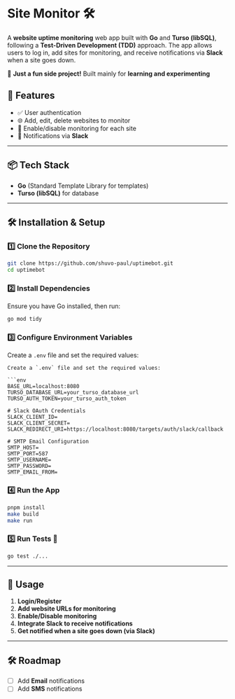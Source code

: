 # Site Monitor 🛠️

A **website uptime monitoring** web app built with **Go** and **Turso (libSQL)**, following a **Test-Driven Development (TDD)** approach. The app allows users to log in, add sites for monitoring, and receive notifications via **Slack** when a site goes down.

🚀 **Just a fun side project!** Built mainly for **learning and experimenting**

## 🚀 Features

- ✅ User authentication
- 🌐 Add, edit, delete websites to monitor
- 🔄 Enable/disable monitoring for each site
- 🔔 Notifications via **Slack**

---

## 📦 Tech Stack

- **Go** (Standard Template Library for templates)
- **Turso (libSQL)** for database

---

## 🛠️ Installation & Setup

### 1️⃣ Clone the Repository

```sh
git clone https://github.com/shuvo-paul/uptimebot.git
cd uptimebot
```

### 2️⃣ Install Dependencies

Ensure you have Go installed, then run:

```sh
go mod tidy
```

### 3️⃣ Configure Environment Variables

Create a `.env` file and set the required values:

```env
Create a `.env` file and set the required values:

```env
BASE_URL=localhost:8080
TURSO_DATABASE_URL=your_turso_database_url
TURSO_AUTH_TOKEN=your_turso_auth_token

# Slack OAuth Credentials
SLACK_CLIENT_ID=
SLACK_CLIENT_SECRET=
SLACK_REDIRECT_URI=https://localhost:8080/targets/auth/slack/callback

# SMTP Email Configuration
SMTP_HOST=
SMTP_PORT=587
SMTP_USERNAME=
SMTP_PASSWORD=
SMTP_EMAIL_FROM=
```

### 4️⃣ Run the App

```sh
pnpm install
make build
make run
```

### 5️⃣ Run Tests 🧪

```sh
go test ./...
```

---

## 🚀 Usage

1. **Login/Register**
2. **Add website URLs for monitoring**
3. **Enable/Disable monitoring**
4. **Integrate Slack to receive notifications**
5. **Get notified when a site goes down (via Slack)**

---

## 🛠️ Roadmap

- [ ] Add **Email** notifications
- [ ] Add **SMS** notifications
